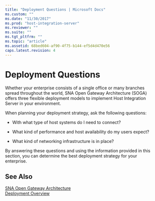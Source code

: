 ```yaml
---
title: "Deployment Questions | Microsoft Docs"
ms.custom: ""
ms.date: "11/30/2017"
ms.prod: "host-integration-server"
ms.reviewer: ""
ms.suite: ""
ms.tgt_pltfrm: ""
ms.topic: "article"
ms.assetid: 68bed604-af90-4f75-b144-ef5d4d470e56
caps.latest.revision: 4
---
```

# Deployment Questions
Whether your enterprise consists of a single office or many branches spread throughout the world, SNA Open Gateway Architecture (SOGA) offers three flexible deployment models to implement Host Integration Server in your environment.  
  
 When planning your deployment strategy, ask the following questions:  
  
-   With what type of host systems do I need to connect?  
  
-   What kind of performance and host availability do my users expect?  
  
-   What kind of networking infrastructure is in place?  
  
 By answering these questions and using the information provided in this section, you can determine the best deployment strategy for your enterprise.  
  
## See Also  
 [SNA Open Gateway Architecture](../HIS2010/sna-open-gateway-architecture.md)   
 [Deployment Overview](../HIS2010/deployment-overview2.md)